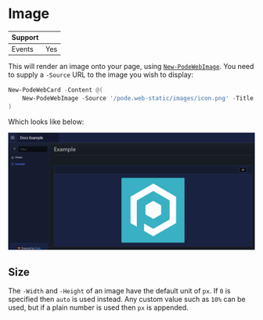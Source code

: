 # Image

| Support | |
| ------- |-|
| Events | Yes |

This will render an image onto your page, using [`New-PodeWebImage`](../../../Functions/Elements/New-PodeWebImage). You need to supply a `-Source` URL to the image you wish to display:

```powershell
New-PodeWebCard -Content @(
    New-PodeWebImage -Source '/pode.web-static/images/icon.png' -Title 'Pode' -Alignment Center
)
```

Which looks like below:

![image](../../../images/image.png)

## Size

The `-Width` and `-Height` of an image have the default unit of `px`. If `0` is specified then `auto` is used instead. Any custom value such as `10%` can be used, but if a plain number is used then `px` is appended.
